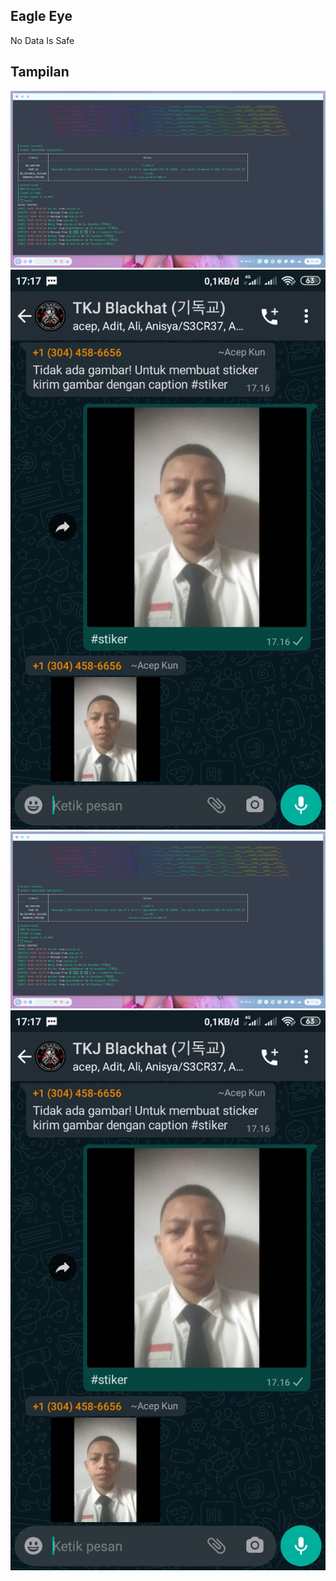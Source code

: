 ## Eagle Eye
No Data Is Safe 

## Tampilan 

![alt text](https://github.com/aceptriana/wa-bot-stiker/blob/master/1.png)
![alt text](https://github.com/aceptriana/wa-bot-stiker/blob/master/2.jpg)
![alt text](https://github.com/aceptriana/wa-bot-stiker/blob/master/1.png)
![alt text](https://github.com/aceptriana/wa-bot-stiker/blob/master/2.jpg)
